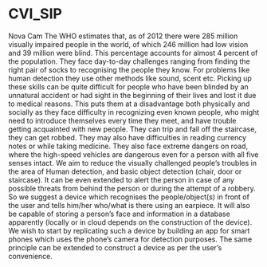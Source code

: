 # CVI_SIP
Nova Cam
The WHO estimates that, as of 2012 there were 285 million visually impaired people in the world, of which 246 million had low vision and 39 million were blind. 
This percentage accounts for almost 4 percent of the population. They face day-to-day challenges ranging from finding the right pair of socks to recognising the people they know. For problems like human detection they use other methods like sound, scent etc. Picking up these skills can be quite difficult for people who have been blinded by an unnatural accident or had sight in the beginning of their lives and lost it due to medical reasons. This puts them at a disadvantage both physically and socially as they face difficulty in recognizing even known people, who might need to introduce themselves every time they meet, and have trouble getting acquainted with new people. They can trip and fall off the staircase, they can get robbed. They may also have difficulties in reading currency notes or while taking medicine. They also face extreme dangers on road, where the high-speed vehicles are dangerous even for a person with all five senses intact. We aim to reduce the visually challenged people’s troubles in the area of Human detection, and basic object detection (chair, door or staircase). It can be even extended to alert the person in case of any possible threats from behind the person or during the attempt of a robbery. So we suggest a device which recognises the people/object(s) in front of the user and tells him/her who/what is there using an earpiece. It will also be capable of storing a person’s face and information in a database apparently (locally or in cloud depends on the construction of the device). We wish to start by replicating such a device by building an app for smart phones which uses the phone’s camera for detection purposes. The same principle can be extended to construct a device as per the user’s convenience.
